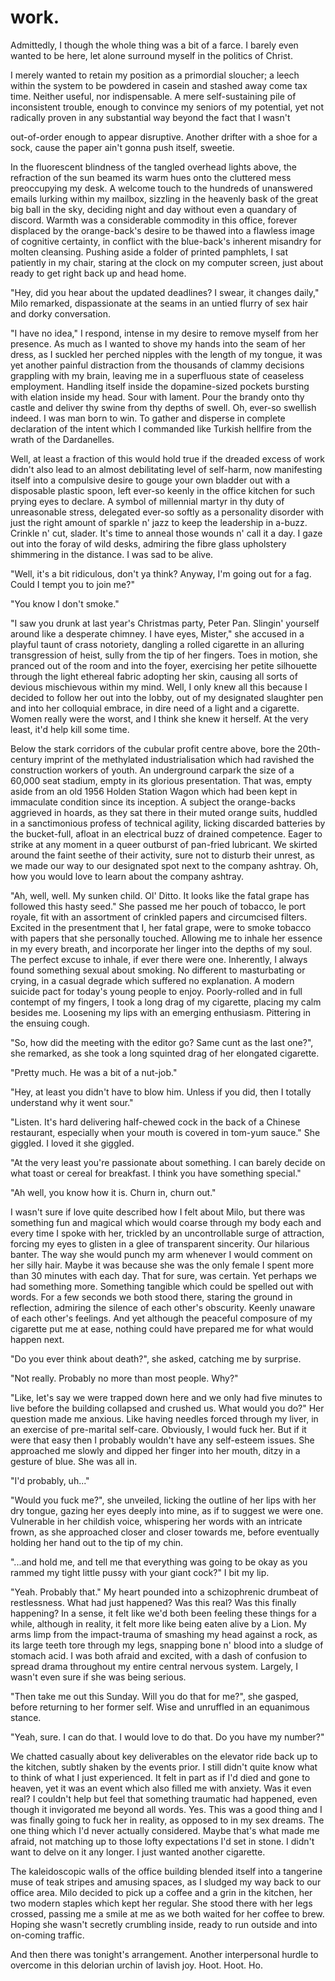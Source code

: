 # work.

<!--

In work we trust. A plutocratic orgy of totalitarian devastation. The week's solution to the rampant "black" problem. Mornin' coffee. Mornin' grain. Mornin' wank. Margarine's tainted folly of hardened bliss, as you attempt to pry the vogue from your eyes with a pompadour pickaxe at 5:20am in the moonlight. Diabolical in the mud which seeps from your gums n' fizzles into the heart of your Special-K, programming Lucifer's spurious twiddle into an undying commitment of well-behaved utility. Shuckle up, bucko. It's time to cradle the flair.

Following this morning's disastrous ousting with the editor, I was truly in no mood to sort paper, snort chaffer, nor entertain the upper soiree with my two-time tap-plastic beat. What I truly wanted was a gun and a live-animal to contest with; an outlet to express my debilitating sorrow, as I empty an entire magazine of 5.56 mm hollow point rounds into the mouth of a docile creature. Preferably, in front of its own fawn.

"Fuckin' Alakazam!" The hostess would then announce me Big Akimbo™ in honorary procession, as I stand there victorious in an uncompromising vision of success against the hardened tyranny of moral expectation. Its shrapnel-imbued carcass, to be chewed and held by its hobble ears, and then compressed and violently ripped apart in a slobbering gob of ravioli slosh. The coursing blood from its flimsy corpse, gushing and staining the taffy white-righteous chastity of my teeth. As I awkwardly grin into the sun to be captured in photographic memorium for future generations to inspire.

Standing outside the office, I couldn't help but stare at the foreboding glass doors barring me from performing today's financial execution. With my work pass misplaced, I had no choice other than to remain completely oblivious to the emulsified stench of pork and chive which emanated from the erratic ruffle of my coat to the dismay of the staff adjacent, also loitering the car park for the very same reasons of casualty. Perhaps it'd fallen into the hands of a sultry Mr. Ming, pawning it as a barbaric relic of Western civilisation in hopes of banishing the outer-reaches of thy round-eyed vermin. Although truth be told, I never quite knew where my pass was in any given moment. It was as if it were in a constant state of flux. Lying dormant on my kitchen bench one moment, not a trace of it to be found the next. And yet, in spite of the odds, it would always somehow reveal itself in the aftermath of the crisis, just when it was no longer required.

Dazed and confused in the acidic gargle of my famished wren, I had no choice other than to consult the pea-sized grain of rationality subsiding within the disjointed hernia I recognised as my brain; that golden nugget of buxom ghee, lest consumed by the creeping anxiety of truancy now confiscating my ability to think. Was it in my best interest to force my way through the front doors in a sheer act of terrorism; an ode towards my fanatic devotion for hardline Capitalist production? Where were the freely-available messenger pigeons at this time of day, needlessly vain in their help of statement during these dreary times of counsel? Perhaps the reasonable thing to do was to call my boss, and pretend as if I'd caught some sort of medieval disease which prevented me from understanding the core fundamentals of Excel. Ah, yes. A fine day's work is never quite truly over, as we collectively embrace the dibble-dabble affair that conspires to dribble us in the nonsensical pleasure of well-organised crime, lesser to the pagan beliefs you uphold as gospel upon God's almighty vision of care. Featuring your absolute best face in a mechanical duet of outstanding perfection, mired upon a palette of plastic purple laminate in an air-tight vacuum of ever-lasting beauty, to be suitably moulded into tiny matchsticks for your cunning mouth to align. "Half a matchstick a day keeps ol' Maggie Jane away from clootching ye ol' heart monitor!", murmurs a fading voice in the back of my mind, somewhat delirious in the poorly-received intention seeping from my skull.

"I'm guessing you forgot your pass again," approaches a pathless voice from the wide-open carpark fronting the technological fortress of torture and caress. Judging by the snark prelude that emanated from the tainted wisp within her words, there was no doubt in my mind it was Milo; the principal subject of my internet search history. Our goddess of whim. And although I stood there with the face of a rock, I truly wanted nothing more than to grab her astringent curls and fuck her senseless upon the rough surface of the crumbling asphalt below, until the cataracts in her eyes bled a fantastic green and her body whimpered into a pleasant glow of rainforest meets seaside.

"I guess I have indeed," quavered the anxious approximation of my mouth, as I stood there entirely enamoured with her presence. The thick drape of her body. The luna fascination of her shrill twirls. Tribute to the pierce duplicitous nature of her Armenian eyes, ready to lure, attract and quander at any given moment. Just as my heart desired. Her figure was as slender and as elusive as the strands of time itself, emancipated in a deformed stock of cigarette ash and compact opulence; shroud within the ripped veil of a velvet rouge dress, only for my imagination to see. She was everything my mind envisioned, and impossibly more. A treat of magnificience upon a coarse bounty of decaying sexuality, deliberating sin amongst a honey-drenched touch of fine silk lace; designed to twist and churn the senses into a debauchery of tautologically impossible shapes, and unforgiving sentences. She was everyone's casual fuck at an under-funded rehab clinic; cum dripping thin within a shower of condemning misery, as she scraped her bare body with the teal coral sponge her rapist had once forced upon her. Another arduous topic to discuss with my therapist, who most certainly would have disapproved of the past 3 minutes 23 seconds of my verbal existence. I mean, what would a lemon-suckling boomer even know about romance anyway, aside from the toilsome effects of Earl Grey tea on the libido following sunrise?

Certainly, my therapist insisted that it was unhealthy to romanticise mental illness, although I simply couldn't help but explore the unfetted depths of my enthralled mind, as I dragged myself back into the safety of my own depravity. Mesmerised within the vogue which kept my smile unhinged, and my foxtrot at ease. Perhaps I was attracted to the infinite possibility of her character; the insatiable anonymity of her malfunctioning wire, spilling its charge onto my soul in a nimble display of vile charity. Like a never-ending tide of pacifying glue, stitching my perception with the cognitive duress of a trussed pig. One minute she would be astonished in a raptuous ecstasy of envious merriment, only to be found soon thereafter, locked within the damp confines of a staircase cupboard; wrists slashed nine upon a transdermal infusion of cheap mascara and yearning debt, quivering violent to the melancholic chamber of Johnnie Walker's stricken grief. Evidently, my indignant marquess of fractured leisure appeared to be in a manic today, which is probably why she'd inadvertently decided to kiss me on the cheek before flouncing into the lobby, and disappearing entirely into the sunken infamy that was daily work life. Leaving my body to the infatuated heave of my own quantum exhilaration; boundlessly afraid of what my mind could do with only a fraction of her attention. The fantasy I'd adored was becoming dangerously real, and I knew not how to handle the gorge in my relent.

Through the bright cellophane interiors of the refurbished lobby and into the preliminary trust of the mind, laid what was known as the Machine of Profit™. A delectable prophecy which bore the deceased flesh of a prominent entrepreneur, ravaged and annihilated in a cautry blunder of mangled copper and synthetic cortisol. It existed as the life and blood of the Accord™, which all employees were expected to memorise and hold in the highest regard. Through prayer and worship, the ancient artifact existed to provide purpose to its subjects, communicating its intent via the extensive network of viridian tubes which ran through the hollow walls of the building. Unapologetically abrasive in its prodigal delegation. JUMP. NOW. DOWN. DOWN. DOWN. And in a swift hive-mind of unconcerning urgency, thousands of helpless bodies plunged from their desk-side windows and onto the carpark below, haplessly captivated in a cacophony of demonic screaming and inaudible plight. Apparently, it thought little of the very humans it consigned.

Then at the end of the lobby, calculated in an entwined ensemble of endless elevator-music from the extracted bellows of the beast below, revealed an impressive assortment of exotic Peruvian vines, latching themselves exquisite to form the company's logo in vivid three-dimensional form. And on an isolated desk ahead, behind a custom taupe fringe of illegally-sourced rosewood, unveiled the implicate declaration of the receptionist. A messy ball of anxious wool and tangled cat-hair, perpetually stunned in the bright pink, yellow and orange knitted jumpers she praised all over her voluptuous body. She was a small personality trapped behind the over-sized smile of a frenzied coroner, equipped with the false bravado of a self-conscious fire-breathing igloo. It was an uncomfortable trait she disguised within the empty confines of the desecrated tubs of ice-cream littered inconspicuous under the humiliation of her vestal bed, without even a trace of dairy to harm even the most sensitive of lactose-intolerant cells, in what appeared to be a nightly ritual of unconsecrated decimation. Thankfully, I also wanted to fuck her too. As I stood there with my inconsummate hands, keen to grab at the unholy sight of her angel wings, thunderously protruding from the plump crest of her uncasual figure. Biting into what I'll now describe as an inch-thick layer of cum-inducing cellulite; tartare in the scream of a repressed whore, with an ever most graceful dash of slut to louse. Although it was also a course of action which would blur into almost every woman I would ever encounter, with the exception of my mother whom I largely wanted to kill.

"Good morning!", I blast at her face. Burst in a tangent of Viagra, as I tried my best to sound like an all-inclusive trip to the Bahamas.

"You know it's not morning, right?" Well, I suppose it wasn't as bad as it could have been. No shame in being the quirky Asian wall-flower, aloof in my nonchalant intricacies and non-ironic love for turn-based RPGs. Perhaps my insistent awkwardness would eventually lead to a romantic soirée with thy lovely receptionist, involving a police-cautioned night of uninspired sex and late-night television. Certainly, I didn't think of myself as something to be desired, nor denied. Perhaps it was an extension of the self-hate that I felt for my own life as part of the unfortunate paradox of the Westernised Asian Male. Too traumatised to fuck its own kind, yet too unaccepting of the watered-down pool of white women whom brushed us like a torn garment at a flea-sale. Although perhaps I simply didn't care, what with my infinite virtual fantasy-land of cum and gore which promised to shower me in a soiled heap of used panties and latex swimsuits whenever I pleased; a delicate ruse which kept me from crying alone, almost none the time.

"Oh right," remarked the avid pervert towards thy indecently pallid receptionist; tattered in an unconvincing smirk of giddy insolence, as I licked my lips feverously at the sight of raw chicken. Witness to my two opposable thumbs, now springing spastic from their sockets in a jovial haste of pittered discretion. Arguably, beginning a new chapter within our lives, where we would absolutely never speak to each other again. How lovely, I thought to myself, as I brushed my way through the corduroy corridor of the aforementioned lobby and into the vulgar outline of the office kitchen.

The beloved kitchen was a primal 70s' decor filled to the brim with unwashed tupperware and #1 dad mugs, complemented only by the sickly yellow synthesis oozing from the congregation of fake Tulips situated to the north of the perimeter. As the polychlorinated flowers released their varnished smells into the decrepit pit of the grimy kitchen floor below, second only to the potent mustard gas fumes which plumed from the stale epoxy seal of the open fridge door. A truly terrifying combination for both human and rodent alike, as the surrounding contamination continued to coalesce under the satanic weight of its own agony.

Ultimately, the indoor kitchen was little more than an industrial institution, intended to provide just enough grim to prevent the magic of creativity from harming the pulchritudinous tastebuds of the old white executives these halls had haunted for far too long. "Chewin' white bread n' slammin' vita-pills. A haughty necessity of the uttermost importance, " as was described in a recent board meeting of heart monitors and Eldridge naval ties. It seemed that the casualty of youth was upon us.

Although midday had seemingly sauntered into its post-lunch lull, the tension within the room had become seemingly joust. A push. A jostle. Then in a senseless fit of rage, I observe a man glass a co-worker with a bottle of kombucha; his swank body thrown against the flickering malfunction of a faulty snack machine, only to be choked with the remaining shards of scoby-infused glass being forced down his throat with a fist n' a pull. The aggressor then proceeds to shank his victim's flailing corpse with the vice of a jigsaw grip, puncturing his vital organs in a quelch of splattered blood. His requisite arteries, now snapped in two. Culminating in thrice. Delure. Terrified from the resulting mayhem, it became clear that what I'd just witnessed was in fact a heated interaction between the two predominant factions playing God within these walls. Dripping morose upon an uncanny refuge of crimson polish, now splayed against the carpet for which there was no prayer. According to the Accord™, you were either an orange-back or a blue-back. A bottom-feeder or a cut-throat liar. I suppose I'll attempt to explain the rest.

The orange-backs maintained the Machine of Profit™. They were hardened loyalists with an obsessive personality; fanatic in their pursuit for operational perfection. Precise in both name and practice, they decisively documented, studied and lauded over every single aspect of the Machine of Profit™. Understood to be thrifty scavengers with a gifted sense of time, they could survive for weeks on end with but the tepid moisture of their commitment to the grind. An introverted cog of divine certification and befuddled self-esteem, the orange-backs were considered the ultimate servants to the establishment; vaticinal in their ability to optimise even the most complex of algorithms. Lead by a pale autistic child whom bore tiny keyboards for fingers, the Son of Machine™ went as far as to have his frail body fused into the Machine of Profit™ itself, in order the become truly dependent upon it's operation for his survival.

The blue-backs on the other hand were the very source of the Machine of Profit™ itself; privileged emissaries whom kept its precious profits flowing in a ritual sacrifice known as the Accordance™. Knighted the Carriers of Profit™ in both title and religion, two blue-backs were to be chosen from the chantry by the High Priest of Profit™ at the precise dawn of every hour, to have their naked bodies fed into the scorching furnace of the machine. As their toes and limbs were mashed and bled into a chenille collagen of viscous halcyon, to be stamped and compressed into the company credits its subjects accepted as gospel; carelessly proliferating margin into the ever-growing stream of company profit, second only to the machine's ever glowing aura of revenue and surfeit. Their sacrifice was seen as a beautiful death in the eyes of the communion, as well as their sole responsibility in the grand scheme of surplus; their cheer awash with the twady vigour which kept their faces in deep attention with the profit which made them whole.

Yet in spite of their integral necessity as a whole, both the blue-backs and the orange-backs despised each other with a passion which divided the office into a celebration of denigrated hatred. They alone believed that only they could bring greatness to the machine; hindered only by the actions of their opposing brethren. Much like an unruly adhesive of fire and ice, attempting to dislocate the very oxygen sustaining its complex existence. Although, perhaps the cancellation was by design; a competitive farce which extended all purpose beyond its original conception, allowing the machine to remain intact within the resplendence of its perceived glory, while the world around it faded into an unlit conflict of tenebrous veneration. Only the Machine of Profit™ knew.
-->
Admittedly, I though the whole thing was a bit of a farce. I barely even wanted to be here, let alone surround myself in the politics of Christ.

I merely wanted to retain my position as a primordial sloucher; a leech within the system to be powdered in casein and stashed away come tax time. Neither useful, nor indispensable. A mere self-sustaining pile of inconsistent trouble, enough to convince my seniors of my potential, yet not radically proven in any substantial way beyond the fact that I wasn't 

out-of-order enough to appear disruptive. Another drifter with a shoe for a sock, cause the paper ain't gonna push itself, sweetie.

In the fluorescent blindness of the tangled overhead lights above, the refraction of the sun beamed its warm hues onto the cluttered mess preoccupying my desk. A welcome touch to the hundreds of unanswered emails lurking within my mailbox, sizzling in the heavenly bask of the great big ball in the sky, deciding night and day without even a quandary of discord. Warmth was a considerable commodity in this office, forever displaced by the orange-back's desire to be thawed into a flawless image of cognitive certainty, in conflict with the blue-back's inherent misandry for molten cleansing. Pushing aside a folder of printed pamphlets, I sat patiently in my chair, staring at the clock on my computer screen, just about ready to get right back up and head home.

"Hey, did you hear about the updated deadlines? I swear, it changes daily," Milo remarked, dispassionate at the seams in an untied flurry of sex hair and dorky conversation.

"I have no idea," I respond, intense in my desire to remove myself from her presence. As much as I wanted to shove my hands into the seam of her dress, as I suckled her perched nipples with the length of my tongue, it was yet another painful distraction from the thousands of clammy decisions grappling with my brain, leaving me in a superfluous state of ceaseless employment. Handling itself inside the dopamine-sized pockets bursting with elation inside my head. Sour with lament. Pour the brandy onto thy castle and deliver thy swine from thy depths of swell. Oh, ever-so swellish indeed. I was man born to win. To gather and disperse in complete declaration of the intent which I commanded like Turkish hellfire from the wrath of the Dardanelles.

Well, at least a fraction of this would hold true if the dreaded excess of work didn't also lead to an almost debilitating level of self-harm, now manifesting itself into a compulsive desire to gouge your own bladder out with a disposable plastic spoon, left ever-so keenly in the office kitchen for such prying eyes to declare. A symbol of millennial martyr in thy duty of unreasonable stress, delegated ever-so softly as a personality disorder with just the right amount of sparkle n' jazz to keep the leadership in a-buzz. Crinkle n' cut, slader. It's time to anneal those wounds n' call it a day. I gaze out into the foray of wild desks, admiring the fibre glass upholstery shimmering in the distance. I was sad to be alive.

"Well, it's a bit ridiculous, don't ya think? Anyway, I'm going out for a fag. Could I tempt you to join me?"

"You know I don't smoke."

"I saw you drunk at last year's Christmas party, Peter Pan. Slingin' yourself around like a desperate chimney. I have eyes, Mister," she accused in a playful taunt of crass notoriety, dangling a rolled cigarette in an alluring transgression of heist, sully from the tip of her fingers. Toes in motion, she pranced out of the room and into the foyer, exercising her petite silhouette through the light ethereal fabric adopting her skin, causing all sorts of devious mischievous within my mind. Well, I only knew all this because I decided to follow her out into the lobby, out of my designated slaughter pen and into her colloquial embrace, in dire need of a light and a cigarette. Women really were the worst, and I think she knew it herself. At the very least, it'd help kill some time.

Below the stark corridors of the cubular profit centre above, bore the 20th-century imprint of the methylated industrialisation which had ravished the construction workers of youth. An underground carpark the size of a 60,000 seat stadium, empty in its glorious presentation. That was, empty aside from an old 1956 Holden Station Wagon which had been kept in immaculate condition since its inception. A subject the orange-backs aggrieved in hoards, as they sat there in their muted orange suits, huddled in a sanctimonious profess of technical agility, licking discarded batteries by the bucket-full, afloat in an electrical buzz of drained competence. Eager to strike at any moment in a queer outburst of pan-fried lubricant. We skirted around the faint seethe of their activity, sure not to disturb their unrest, as we made our way to our designated spot next to the company ashtray. Oh, how you would love to learn about the company ashtray.

"Ah, well, well. My sunken child. Ol' Ditto. It looks like the fatal grape has followed this hasty seed." She passed me her pouch of tobacco, le port royale, fit with an assortment of crinkled papers and circumcised filters. Excited in the presentment that I, her fatal grape, were to smoke tobacco with papers that she personally touched. Allowing me to inhale her essence in my every breath, and incorporate her linger into the depths of my soul. The perfect excuse to inhale, if ever there were one. Inherently, I always found something sexual about smoking. No different to masturbating or crying, in a casual degrade which suffered no explanation. A modern suicide pact for today's young people to enjoy. Poorly-rolled and in full contempt of my fingers, I took a long drag of my cigarette, placing my calm besides me. Loosening my lips with an emerging enthusiasm. Pittering in the ensuing cough.

"So, how did the meeting with the editor go? Same cunt as the last one?", she remarked, as she took a long squinted drag of her elongated cigarette.

"Pretty much. He was a bit of a nut-job."

"Hey, at least you didn't have to blow him. Unless if you did, then I totally understand why it went sour."

"Listen. It's hard delivering half-chewed cock in the back of a Chinese restaurant, especially when your mouth is covered in tom-yum sauce." She giggled. I loved it she giggled.

"At the very least you're passionate about something. I can barely decide on what toast or cereal for breakfast. I think you have something special."

"Ah well, you know how it is. Churn in, churn out."

I wasn't sure if love quite described how I felt about Milo, but there was something fun and magical which would coarse through my body each and every time I spoke with her, trickled by an uncontrollable surge of attraction, forcing my eyes to glisten in a glee of transparent sincerity. Our hilarious banter. The way she would punch my arm whenever I would comment on her silly hair. Maybe it was because she was the only female I spent more than 30 minutes with each day. That for sure, was certain. Yet perhaps we had something more. Something tangible which could be spelled out with words. For a few seconds we both stood there, staring the ground in reflection, admiring the silence of each other's obscurity. Keenly unaware of each other's feelings. And yet although the peaceful composure of my cigarette put me at ease, nothing could have prepared me for what would happen next.

"Do you ever think about death?", she asked, catching me by surprise.

"Not really. Probably no more than most people. Why?"

"Like, let's say we were trapped down here and we only had five minutes to live before the building collapsed and crushed us. What would you do?" Her question made me anxious. Like having needles forced through my liver, in an exercise of pre-marital self-care. Obviously, I would fuck her. But if it were that easy then I probably wouldn't have any self-esteem issues. She approached me slowly and dipped her finger into her mouth, ditzy in a gesture of blue. She was all in.

"I'd probably, uh..."

"Would you fuck me?", she unveiled, licking the outline of her lips with her dry tongue, gazing her eyes deeply into mine, as if to suggest we were one. Vulnerable in her childish voice, whispering her words with an intricate frown, as she approached closer and closer towards me, before eventually holding her hand out to the tip of my chin.

"...and hold me, and tell me that everything was going to be okay as you rammed my tight little pussy with your giant cock?" I bit my lip.

"Yeah. Probably that." My heart pounded into a schizophrenic drumbeat of restlessness. What had just happened? Was this real? Was this finally happening? In a sense, it felt like we'd both been feeling these things for a while, although in reality, it felt more like being eaten alive by a Lion. My arms limp from the impact-trauma of smashing my head against a rock, as its large teeth tore through my legs, snapping bone n' blood into a sludge of stomach acid. I was both afraid and excited, with a dash of confusion to spread drama throughout my entire central nervous system. Largely, I wasn't even sure if she was being serious.

"Then take me out this Sunday. Will you do that for me?", she gasped, before returning to her former self. Wise and unruffled in an equanimous stance.

"Yeah, sure. I can do that. I would love to do that. Do you have my number?"

We chatted casually about key deliverables on the elevator ride back up to the kitchen, subtly shaken by the events prior. I still didn't quite know what to think of what I just experienced. It felt in part as if I'd died and gone to heaven, yet it was an event which also filled me with anxiety. Was it even real? I couldn't help but feel that something traumatic had happened, even though it invigorated me beyond all words. Yes. This was a good thing and I was finally going to fuck her in reality, as opposed to in my sex dreams. The one thing which I'd never actually considered. Maybe that's what made me afraid, not matching up to those lofty expectations I'd set in stone. I didn't want to delve on it any longer. I just wanted another cigarette.

The kaleidoscopic walls of the office building blended itself into a tangerine muse of teak stripes and amusing spaces, as I sludged my way back to our office area. Milo decided to pick up a coffee and a grin in the kitchen, her two modern staples which kept her regular. She stood there with her legs crossed, passing me a smile at me as we both waited for her coffee to brew. Hoping she wasn't secretly crumbling inside, ready to run outside and into on-coming traffic.

And then there was tonight's arrangement. Another interpersonal hurdle to overcome in this delorian urchin of lavish joy. Hoot. Hoot. Ho.

